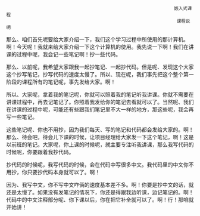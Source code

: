                                                                    嵌入式课程
                                                                    课程说明
那么、咱们首先呢要给大家介绍一下，我们这个学习过程中所使用的那计算机。啊！今天呢！我就来给大家介绍一下这个计算机的使用。我先说一下啊！我们在讲课的过程中呢，我会记一些笔记啊！抄一些代码。

那么、以前呢，我希望大家跟我一起抄笔记、一起抄代码。但是呢、发现这个大家这个抄写笔记，抄写代码的速度太慢了。所以、现在呢，我们事先把这个整个第一阶段的课程所有的笔记呢，事先发给大家。啊！

所以、大家呢，拿着我的笔记呢，你就可以照着我的笔记听我讲课。你就不需要在讲课过程中，再去记笔记了。你照着我发给你的笔记去看就可以了。当然呢、我们在讲课的过程中呢，可能还有些跟我们笔记里不大一样的地方，那这些呢，我会再写一些笔记。

这些笔记呢、你也不用抄，因为我们每天、写的笔记和代码都会发给大家的。啊！那么、待会吧，待会儿下课的时候，让项目经理给大家发一下这个笔记，啊！这是以前班的笔记。大家呢，你上课的时候呢，就主要专注听我讲课，那么我写代码的时候呢，你要跟着我抄代码。

抄代码的时候呢，我写代码的时候，会在代码中写很多中文。我代码里的中文你不用抄，你只要抄代码本身就可以了。啊！


因为、我写中文，你不写中文咋俩的速度基本差不多。啊！你要是抄中文的话，就还是太慢了。如果没有发笔记的情况下，你还是得跟我边听课，边记笔记的。啊！代码中的中文注释部分呢、你下课以后，你在把它补全就可以了。啊！行！那咱就开始讲！
